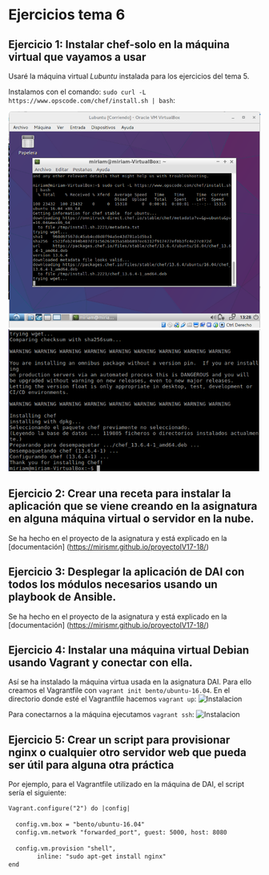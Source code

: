 # Ejercicios tema 6

## Ejercicio 1: Instalar chef-solo en la máquina virtual que vayamos a usar
Usaré la máquina virtual *Lubuntu* instalada para los ejercicios del tema 5.

Instalamos con el comando: `sudo curl -L https://www.opscode.com/chef/install.sh | bash`:

![Instalacion](img/45.png)
![Instalacion](img/46.png)

## Ejercicio 2: Crear una receta para instalar la aplicación que se viene creando en la asignatura en alguna máquina virtual o servidor en la nube.

Se ha hecho en el proyecto de la asignatura y está explicado en la [documentación] (https://mirismr.github.io/proyectoIV17-18/)

## Ejercicio 3: Desplegar la aplicación de DAI con todos los módulos necesarios usando un playbook de Ansible.

Se ha hecho en el proyecto de la asignatura y está explicado en la [documentación] (https://mirismr.github.io/proyectoIV17-18/)


## Ejercicio 4: Instalar una máquina virtual Debian usando Vagrant y conectar con ella.

Así se ha instalado la máquina virtua usada en la asignatura DAI. Para ello creamos el Vagrantfile con `vagrant init bento/ubuntu-16.04`.
En el directorio donde esté el Vagrantfile hacemos `vagrant up`:
![Instalacion](img/47.png)

Para conectarnos a la máquina ejecutamos `vagrant ssh`:
![Instalacion](img/48.png)

## Ejercicio 5: Crear un script para provisionar nginx o cualquier otro servidor web que pueda ser útil para alguna otra práctica

Por ejemplo, para el Vagrantfile utilizado en la máquina de DAI, el script sería el siguiente:

~~~
Vagrant.configure("2") do |config|

  config.vm.box = "bento/ubuntu-16.04"
  config.vm.network "forwarded_port", guest: 5000, host: 8080
  
  config.vm.provision "shell",
        inline: "sudo apt-get install nginx"
end
~~~